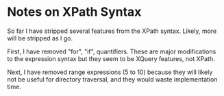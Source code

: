 Notes on XPath Syntax
=====================

So far I have stripped several features from the XPath syntax. Likely, more will
be stripped as I go.

First, I have removed "for", "if", quantifiers. These are major modifications to
the expression syntax but they seem to be XQuery features, not XPath.

Next, I have removed range expressions (5 to 10) because they will likely not be
useful for directory traversal, and they would waste implementation time.
